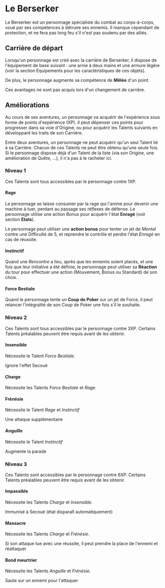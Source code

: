 # Le Berserker



Le Berserker est un personnage spécialiste du combat au corps-à-corps, voué par ses compétences à détruire ses ennemis. Il manque cependant de protection, et ne fera pas long feu s'il n'est pas soutenu par des alliés.

## Carrière de départ

Lorsqu'un personnage est créé avec la carrière de Berserker, il dispose de l'équipement de base suivant : une arme à deux mains et une armure légère (voir la section Equipements pour les caractéristiques de ces objets).

De plus, le personnage augmente sa compétence de **Mêlée** d'un point.

Ces avantages ne sont pas acquis lors d'un changement de carrière.

## Améliorations

Au cours de ses aventures, un personnage va acquérir de l'expérience sous forme de points d'expérience (XP). Il peut dépenser ces points pour progresser dans sa voie d'Origine, ou pour acquérir les Talents suivants en développant les traits de son Carrière.

Entre deux aventures, un personnage ne peut acquérir qu'un seul Talent lié à sa Carrière. Chacun de ces Talents ne peut être obtenu qu'une seule fois. Si le personnage dispose déjà d'un Talent de la liste (via son Origine, une amélioration de Quête, ...), il n'a pas à le racheter ici.

### Niveau 1

Ces Talents sont tous accessibles par le personnage contre 1XP.

#### Rage

Le personnage se laisse consumer par la rage qui l'anime pour devenir une machine à tuer, perdant au passage ses réflexes de défense. Le personnage utilise une action Bonus pour acquérir l'état **Enragé** (voir section **Etats**).

Le personnage peut utiliser une **action bonus** pour tenter un jet de _Mental_ contre une Difficulté de 5, et reprendre le contrôle et perdre l'état _Enragé_ en cas de réussite.

#### Instinctif

Quand une _Rencontre_ a lieu, après que les ennemis soient placés, et une fois que leur initiative a été définie, le personnage peut utiliser sa **Réaction** du tour pour effectuer une action (Mouvement, Bonus ou Standard) de son choix.

#### Force Bestiale

Quand le personnage tente un **Coup de Poker** sur un jet de Force, il peut relancer l'intégralité de son Coup de Poker une fois s'il le souhaite.

### Niveau 2

Ces Talents sont tous accessibles par le personnage contre 3XP. Certains Talents préalables peuvent être requis avant de les obtenir.

#### Insensible

Nécessite le Talent _Force Bestiale_.

Ignore l'effet Secoué

#### Charge

Nécessite les Talents _Force Bestiale_ et _Rage_.

#### Frénésie

Nécessite le Talent _Rage_ et _Instinctif_

Une attaque supplémentaire

#### Anguille

Nécessite le Talent _Instinctif_

Augmente la parade

### Niveau 3

Ces Talents sont accessibles par le personnage contre 6XP. Certains Talents préalables peuvent être requis avant de les obtenir.

#### Impassible

Nécessite les Talents _Charge_ et _Insensible_.

Immunisé à Secoué (état disparaît automatiquement)

#### Massacre

Nécessite les Talents _Charge_ et _Frénésie_.

Si son attaque tue avec une réussite, il peut prendre la place de l'ennemi et réattaquer

#### Bond meurtrier

Nécessite les Talents _Anguille_ et _Frénésie_.

Saute sur un ennemi pour l'attaquer
